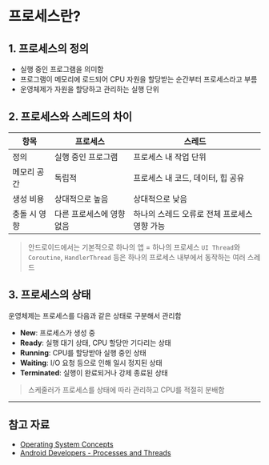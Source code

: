 # 프로세스란?

## 1. 프로세스의 정의

* 실행 중인 프로그램을 의미함
* 프로그램이 메모리에 로드되어 CPU 자원을 할당받는 순간부터 프로세스라고 부름
* 운영체제가 자원을 할당하고 관리하는 실행 단위

## 2. 프로세스와 스레드의 차이

| 항목      | 프로세스           | 스레드                       |
| ------- | -------------- | ------------------------- |
| 정의      | 실행 중인 프로그램     | 프로세스 내 작업 단위              |
| 메모리 공간  | 독립적            | 프로세스 내 코드, 데이터, 힙 공유      |
| 생성 비용   | 상대적으로 높음       | 상대적으로 낮음                  |
| 충돌 시 영향 | 다른 프로세스에 영향 없음 | 하나의 스레드 오류로 전체 프로세스 영향 가능 |

> 안드로이드에서는 기본적으로 하나의 앱 = 하나의 프로세스
> `UI Thread`와 `Coroutine`, `HandlerThread` 등은 하나의 프로세스 내부에서 동작하는 여러 스레드

## 3. 프로세스의 상태

운영체제는 프로세스를 다음과 같은 상태로 구분해서 관리함

* **New**: 프로세스가 생성 중
* **Ready**: 실행 대기 상태, CPU 할당만 기다리는 상태
* **Running**: CPU를 할당받아 실행 중인 상태
* **Waiting**: I/O 요청 등으로 인해 일시 정지된 상태
* **Terminated**: 실행이 완료되거나 강제 종료된 상태

> 스케줄러가 프로세스를 상태에 따라 관리하고 CPU를 적절히 분배함

---

## 참고 자료

* [Operating System Concepts](https://www.os-book.com/)
* [Android Developers - Processes and Threads](https://developer.android.com/guide/components/processes-and-threads)
